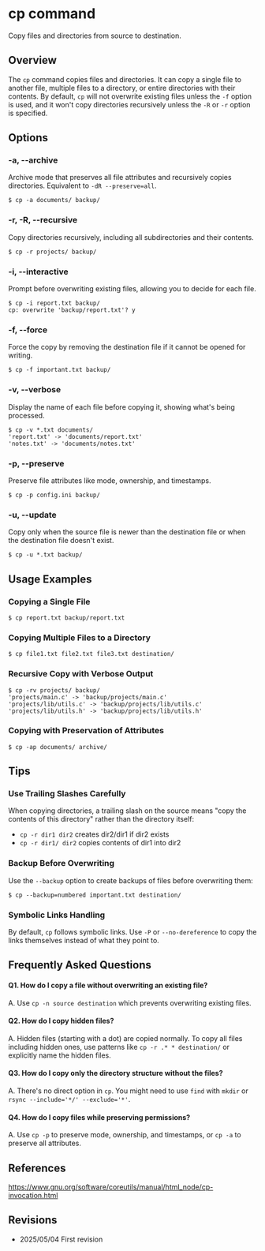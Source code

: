 # cp command

Copy files and directories from source to destination.

## Overview

The `cp` command copies files and directories. It can copy a single file to another file, multiple files to a directory, or entire directories with their contents. By default, `cp` will not overwrite existing files unless the `-f` option is used, and it won't copy directories recursively unless the `-R` or `-r` option is specified.

## Options

### **-a, --archive**

Archive mode that preserves all file attributes and recursively copies directories. Equivalent to `-dR --preserve=all`.

```console
$ cp -a documents/ backup/
```

### **-r, -R, --recursive**

Copy directories recursively, including all subdirectories and their contents.

```console
$ cp -r projects/ backup/
```

### **-i, --interactive**

Prompt before overwriting existing files, allowing you to decide for each file.

```console
$ cp -i report.txt backup/
cp: overwrite 'backup/report.txt'? y
```

### **-f, --force**

Force the copy by removing the destination file if it cannot be opened for writing.

```console
$ cp -f important.txt backup/
```

### **-v, --verbose**

Display the name of each file before copying it, showing what's being processed.

```console
$ cp -v *.txt documents/
'report.txt' -> 'documents/report.txt'
'notes.txt' -> 'documents/notes.txt'
```

### **-p, --preserve**

Preserve file attributes like mode, ownership, and timestamps.

```console
$ cp -p config.ini backup/
```

### **-u, --update**

Copy only when the source file is newer than the destination file or when the destination file doesn't exist.

```console
$ cp -u *.txt backup/
```

## Usage Examples

### Copying a Single File

```console
$ cp report.txt backup/report.txt
```

### Copying Multiple Files to a Directory

```console
$ cp file1.txt file2.txt file3.txt destination/
```

### Recursive Copy with Verbose Output

```console
$ cp -rv projects/ backup/
'projects/main.c' -> 'backup/projects/main.c'
'projects/lib/utils.c' -> 'backup/projects/lib/utils.c'
'projects/lib/utils.h' -> 'backup/projects/lib/utils.h'
```

### Copying with Preservation of Attributes

```console
$ cp -ap documents/ archive/
```

## Tips

### Use Trailing Slashes Carefully

When copying directories, a trailing slash on the source means "copy the contents of this directory" rather than the directory itself:
- `cp -r dir1 dir2` creates dir2/dir1 if dir2 exists
- `cp -r dir1/ dir2` copies contents of dir1 into dir2

### Backup Before Overwriting

Use the `--backup` option to create backups of files before overwriting them:

```console
$ cp --backup=numbered important.txt destination/
```

### Symbolic Links Handling

By default, `cp` follows symbolic links. Use `-P` or `--no-dereference` to copy the links themselves instead of what they point to.

## Frequently Asked Questions

#### Q1. How do I copy a file without overwriting an existing file?
A. Use `cp -n source destination` which prevents overwriting existing files.

#### Q2. How do I copy hidden files?
A. Hidden files (starting with a dot) are copied normally. To copy all files including hidden ones, use patterns like `cp -r .* * destination/` or explicitly name the hidden files.

#### Q3. How do I copy only the directory structure without the files?
A. There's no direct option in `cp`. You might need to use `find` with `mkdir` or `rsync --include='*/' --exclude='*'`.

#### Q4. How do I copy files while preserving permissions?
A. Use `cp -p` to preserve mode, ownership, and timestamps, or `cp -a` to preserve all attributes.

## References

https://www.gnu.org/software/coreutils/manual/html_node/cp-invocation.html

## Revisions

- 2025/05/04 First revision